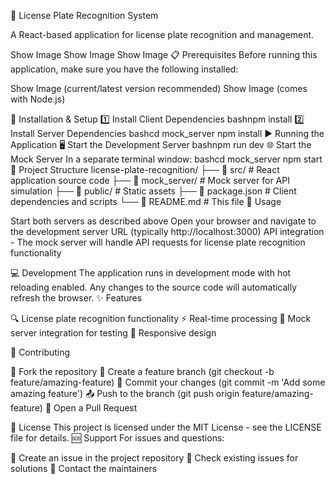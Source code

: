 🚗 License Plate Recognition System

A React-based application for license plate recognition and management.

Show Image
Show Image
Show Image
📋 Prerequisites
Before running this application, make sure you have the following installed:

Show Image (current/latest version recommended)
Show Image (comes with Node.js)

🚀 Installation & Setup
1️⃣ Install Client Dependencies
bashnpm install
2️⃣ Install Server Dependencies
bashcd mock_server
npm install
▶️ Running the Application
🖥️ Start the Development Server
bashnpm run dev
🌐 Start the Mock Server
In a separate terminal window:
bashcd mock_server
npm start
📁 Project Structure
license-plate-recognition/
├── 📂 src/                    # React application source code
├── 📂 mock_server/           # Mock server for API simulation
├── 📂 public/                # Static assets
├── 📄 package.json          # Client dependencies and scripts
└── 📄 README.md            # This file
🎯 Usage

Start both servers as described above
Open your browser and navigate to the development server URL (typically http://localhost:3000)
API integration - The mock server will handle API requests for license plate recognition functionality

💻 Development
The application runs in development mode with hot reloading enabled. Any changes to the source code will automatically refresh the browser.
✨ Features

🔍 License plate recognition functionality
⚡ Real-time processing
🔧 Mock server integration for testing
📱 Responsive design

🤝 Contributing

🍴 Fork the repository
🌿 Create a feature branch (git checkout -b feature/amazing-feature)
💾 Commit your changes (git commit -m 'Add some amazing feature')
📤 Push to the branch (git push origin feature/amazing-feature)
🔄 Open a Pull Request

📄 License
This project is licensed under the MIT License - see the LICENSE file for details.
🆘 Support
For issues and questions:

🐛 Create an issue in the project repository
💬 Check existing issues for solutions
📧 Contact the maintainers
